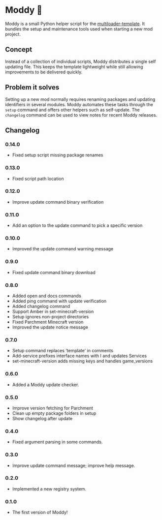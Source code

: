 # Moddy 🤖

Moddy is a small Python helper script for the [multiloader-template](https://github.com/iamkaf/multiloader-template). It bundles the setup and maintenance tools used when starting a new mod project.

## Concept

Instead of a collection of individual scripts, Moddy distributes a single self updating file. This keeps the template lightweight while still allowing improvements to be delivered quickly.

## Problem it solves

Setting up a new mod normally requires renaming packages and updating identifiers in several modules. Moddy automates these tasks through the `setup` command and offers other helpers such as self-update.
The `changelog` command can be used to view notes for recent Moddy releases.

## Changelog


### 0.14.0
- Fixed setup script missing package renames


### 0.13.0
- Fixed script path location


### 0.12.0
- Improve update command binary verification


### 0.11.0
- Add an option to the update command to pick a specific version


### 0.10.0
- Improved the update command warning message


### 0.9.0
- Fixed update command binary download


### 0.8.0
- Added open and docs commands
- Added ping command with update verification
- Added changelog command
- Support Amber in set-minecraft-version
- Setup ignores non-project directories
- Fixed Parchment Minecraft version
- Improved the update notice message


### 0.7.0
- Setup command replaces 'template' in comments
- Add-service prefixes interface names with I and updates Services
- set-minecraft-version adds missing keys and handles game_versions


### 0.6.0
- Added a Moddy update checker.


### 0.5.0
- Improve version fetching for Parchment
- Clean up empty package folders in setup
- Show changelog after update


### 0.4.0
- Fixed argument parsing in some commands.


### 0.3.0
- Improve update command message; improve help message.


### 0.2.0
- Implemented a new registry system.


### 0.1.0
- The first version of Moddy!
